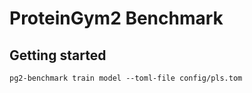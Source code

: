 # ProteinGym2 Benchmark

## Getting started

```
pg2-benchmark train model --toml-file config/pls.tom
```
